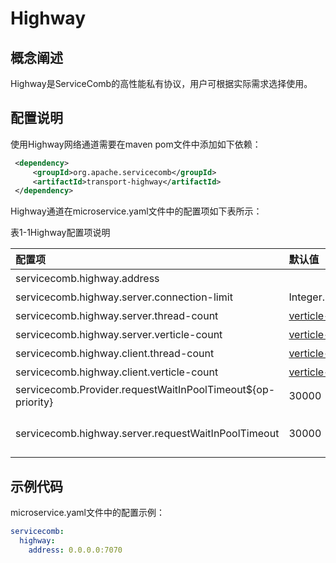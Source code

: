 # Highway

## 概念阐述

Highway是ServiceComb的高性能私有协议，用户可根据实际需求选择使用。

## 配置说明

使用Highway网络通道需要在maven pom文件中添加如下依赖：

```xml
 <dependency>
     <groupId>org.apache.servicecomb</groupId>
     <artifactId>transport-highway</artifactId>
 </dependency>
```

Highway通道在microservice.yaml文件中的配置项如下表所示：

表1-1Highway配置项说明

| 配置项                                         | 默认值                                          | 含义                                      |
| :--------------------------------------------- | :---------------------------------------------- | :---------------------------------------- |
| servicecomb.highway.address                    |                                                 | 服务监听地址，不配置表示不监听            |
| servicecomb.highway.server.connection-limit    | Integer.MAX_VALUE                               | 允许客户端最大连接数                      |
| servicecomb.highway.server.thread-count        | [verticle-count](verticle-count.md) | highway server verticle实例数(Deprecated) |
| servicecomb.highway.server.verticle-count      | [verticle-count](verticle-count.md) | highway server verticle实例数             |
| servicecomb.highway.client.thread-count        | [verticle-count](verticle-count.md) | highway client verticle实例数(Deprecated) |
| servicecomb.highway.client.verticle-count      | [verticle-count](verticle-count.md) | highway client verticle实例数             |
| servicecomb.Provider.requestWaitInPoolTimeout${op-priority}| 30000 |在同步线程中排队等待执行的超时时间，单位为毫秒 |
| servicecomb.highway.server.requestWaitInPoolTimeout | 30000       |同servicecomb.Provider.requestWaitInPoolTimeout${op-priority}, 该配置项优先级更高。       |

## 示例代码

microservice.yaml文件中的配置示例：

```yaml
servicecomb:
  highway:
    address: 0.0.0.0:7070
```



